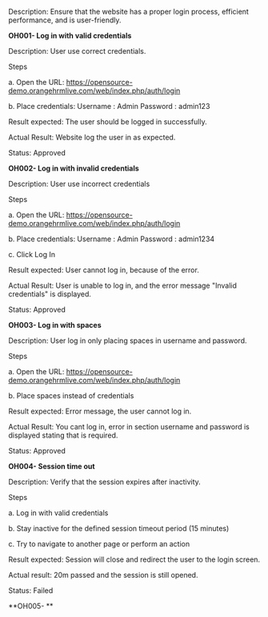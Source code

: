 Description: Ensure that the website has a proper login process, efficient performance, and is user-friendly.

**OH001- Log in with valid credentials**

Description: User use correct credentials.

Steps

a. Open the URL: https://opensource-demo.orangehrmlive.com/web/index.php/auth/login


b. Place credentials: 
Username : Admin
Password : admin123



Result expected: The user should be logged in successfully.



Actual Result: Website log the user in as expected.

Status: Approved

**OH002- Log in with invalid credentials** 

Description: User use incorrect credentials

Steps

a. Open the URL: https://opensource-demo.orangehrmlive.com/web/index.php/auth/login

b. Place credentials: 
Username : Admin
Password : admin1234


c. Click Log In

Result expected: User cannot log in, because of the error.



Actual Result: User is unable to log in, and the error message "Invalid credentials" is displayed.

Status: Approved


**OH003- Log in with spaces**

Description: User log in only placing spaces in username and password.

Steps

a. Open the URL: https://opensource-demo.orangehrmlive.com/web/index.php/auth/login


b. Place spaces instead of credentials

Result expected: Error message, the user cannot log in.



Actual Result: You cant log in, error in section username and password is displayed stating that is required. 

Status: Approved


**OH004- Session time out**

Description: Verify that the session expires after inactivity.

Steps

a. Log in with valid credentials


b.  Stay inactive for the defined session timeout period (15 minutes)

c. Try to navigate to another page or perform an action

Result expected: Session will close and redirect the user to the login screen.


Actual result: 20m passed and the session is still opened.

Status: Failed

**OH005- ** 
